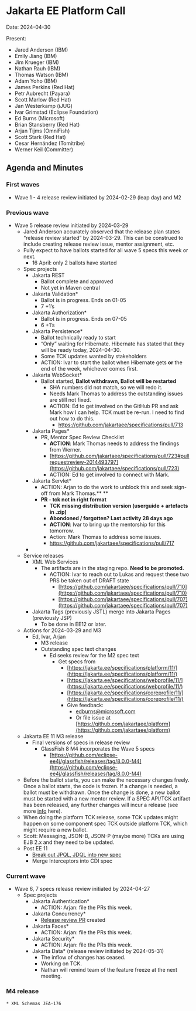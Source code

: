 # Jakarta EE Platform Call

Date: 2024-04-30

Present:

* Jared Anderson (IBM)
* Emily Jiang (IBM)
* Jim Krueger (IBM)
* Nathan Rauh (IBM)
* Thomas Watson (IBM)
* Adam Yoho (IBM)
* James Perkins (Red Hat)
* Petr Aubrecht (Payara)
* Scott Marlow (Red Hat)
* Jan Westerkamp (iJUG)
* Ivar Grimstad (Eclipse Foundation)
* Ed Burns (Microsoft)
* Brian Stansberry (Red Hat)
* Arjan Tijms (OmniFish)
* Scott Stark (Red Hat)
* Cesar Hernández (Tomitribe)
* Werner Keil (Committer)

## Agenda and Minutes

### First waves
* Wave 1 - 4 release review initiated by 2024-02-29 (leap day) and M2

### Previous wave
* Wave 5 release review initiated by 2024-03-29
    * Jared Anderson accurately observed that the release plan states “release review started” by 2024-03-29. This can be construed to include creating release review issue, mentor assignment, etc.
    * Fully expect to have ballots started for all wave 5 specs this week or next.
        * 16 April: only 2 ballots have started
    * Spec projects
        * Jakarta REST
            * Ballot complete and approved
            * Not yet in Maven central
        * Jakarta Validation*
            * Ballot is in progress. Ends on 01-05
            * 7 +1’s
        * Jakarta Authorization*
            * Ballot is in progress. Ends on 07-05
            * 6 +1’s
        * Jakarta Persistence*
            * Ballot technically ready to start
            * “Only” waiting for Hibernate. Hibernate has stated that they will be ready today, 2024-04-30.
            * Some TCK updates wanted by stakeholders
            * ACTION: Ivar to start the ballot when Hibernate gets **or** the end of the week, whichever comes first. 
        * Jakarta WebSocket*
            * Ballot started, **Ballot withdrawn, Ballot will be restarted**
                * SHA numbers did not match, so we will redo it. 
                * Needs Mark Thomas to address the outstanding issues are still not fixed.
                * ACTION: Ed to get involved on the GitHub PR and ask Mark how I can help. TCK must be re-run. I need to find out how to do this. 
                    * https://github.com/jakartaee/specifications/pull/713
        * Jakarta Pages*
            * PR, Mentor Spec Review Checklist 
                * **ACTION**: Mark Thomas needs to address the findings from Werner.
                * [https://github.com/jakartaee/specifications/pull/723#pullrequestreview-2014493797](https://github.com/jakartaee/specifications/pull/723)
                * ACTION: Ed to get involved to connect with Mark.
        * Jakarta Servlet*
            * ACTION: Arjan to do the work to unblock this and seek sign-off from Mark Thomas.** **
            * **PR - tck not in right format**
                * **TCK missing distribution version (userguide + artefacts in .zip)**
                * **Abondoned / forgotten? Last activity 28 days ago**
                * **ACTION**: Ivar to bring up the mentorship for this tomorrow.
                * Action: Mark Thomas to address some issues.
                * https://github.com/jakartaee/specifications/pull/717
        * 
    * Service releases
        * XML Web Services
            * The artifacts are in the staging repo. **Need to be promoted.**
                * ACTION: Ivar to reach out to Lukas and request these two PRS be taken out of DRAFT state
                    * [https://github.com/jakartaee/specifications/pull/710](https://github.com/jakartaee/specifications/pull/710)
                    * [https://github.com/jakartaee/specifications/pull/707](https://github.com/jakartaee/specifications/pull/707) 
        * Jakarta Tags (previously JSTL) merge into Jakarta Pages (previously JSP)
            * To be done in EE12 or later.
    * Actions for 2024-03-29 and M3
        * Ed, Ivar, Arjan
            * M3 release
            * Outstanding spec text changes
                * Ed seeks review for the M2 spec text
                    * Get specs from
                        * [https://jakarta.ee/specifications/platform/11/](https://jakarta.ee/specifications/platform/11/)
                        * [https://jakarta.ee/specifications/webprofile/11/](https://jakarta.ee/specifications/webprofile/11/)
                        * [https://jakarta.ee/specifications/coreprofile/11/](https://jakarta.ee/specifications/coreprofile/11/)
                        * Give feedback:
                            * [edburns@microsoft.com](mailto:edburns@microsoft.com)
                            * Or file issue at [https://github.com/jakartaee/platform](https://github.com/jakartaee/platform) 
    * Jakarta EE 11 M3 release
        * Final versions of specs in release review
            * GlassFish 8 M4 incorporates the Wave 5 specs
                * [https://github.com/eclipse-ee4j/glassfish/releases/tag/8.0.0-M4](https://github.com/eclipse-ee4j/glassfish/releases/tag/8.0.0-M4)
    * Before the ballot starts, you can make the necessary changes freely. Once a ballot starts, the code is frozen. If a change is needed, a ballot must be withdrawn. Once the change is done, a new ballot must be started with a new mentor review.  If a SPEC API/TCK artifact has been released, any further changes will incur a release (see more [info](https://jakarta.ee/committees/specification/tckprocess/) here).
    * When doing the platform TCK release, some TCK updates might happen on some component spec TCK outside platform TCK, which might require a new ballot.
    * Scott: Messaging, JSON-B, JSON-P (maybe more) TCKs are using EJB 2.x and they need to be updated. 
    * Post EE 11
        * [Break out JPQL, JDQL into new spec](https://github.com/jakartaee/persistence/issues/603)
        * Merge Interceptors into CDI spec

### Current wave
* Wave 6, 7 specs release review initiated by 2024-04-27
    * Spec projects
        * Jakarta Authentication*
            * ACTION: Arjan: file the PRs this week.
        * Jakarta Concurrency*
            * [Release review PR](https://github.com/jakartaee/specifications/pull/733) created
        * Jakarta Faces*
            * ACTION: Arjan: file the PRs this week.
        * Jakarta Security*
            * ACTION: Arjan: file the PRs this week.
        * Jakarta Data* (release review initiated by 2024-05-31)
            * The inflow of changes has ceased.
            * Working on TCK.
            * Nathan will remind team of the feature freeze at the next meeting.
### M4 release
    * XML Schemas JEA-176
